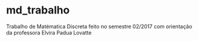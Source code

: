 # md_trabalho

Trabalho de Matématica Discreta feito no semestre 02/2017 com orientação da professora Elvira Padua Lovatte
